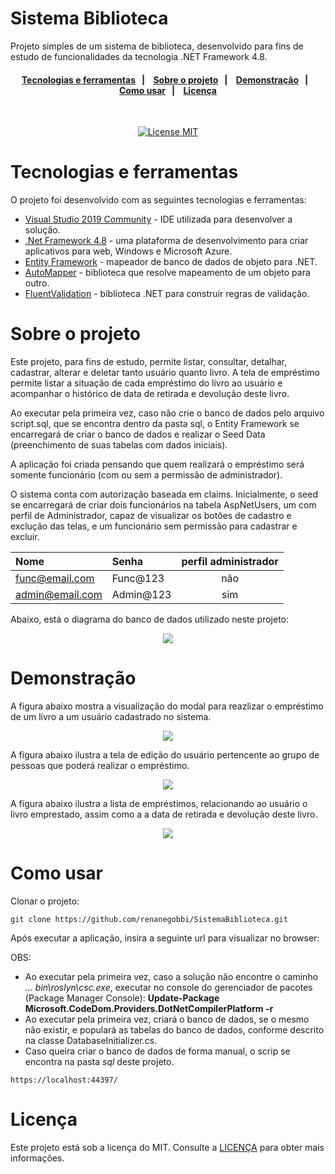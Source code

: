 # Sistema Biblioteca
Projeto simples de um sistema de biblioteca, desenvolvido para fins de estudo de funcionalidades da tecnologia .NET Framework 4.8.

<h4 align="center"> 
  <a href="#Tecnologias-e-ferramentas">Tecnologias e ferramentas</a>&nbsp;&nbsp;&nbsp;|&nbsp;&nbsp;&nbsp; 
  <a href="#Sobre-o-projeto">Sobre o projeto</a>&nbsp;&nbsp;&nbsp;|&nbsp;&nbsp;&nbsp;
  <a href="#Demonstração">Demonstração</a>&nbsp;&nbsp;&nbsp;|&nbsp;&nbsp;&nbsp;
  </br>
  <a href="#Como-usar">Como usar</a>&nbsp;&nbsp;&nbsp;|&nbsp;&nbsp;&nbsp;
  <a href="#Licença">Licença</a>
</h4>

<br/>

<p align="center">
  <a href="https://opensource.org/licenses/MIT">
    <img src="https://img.shields.io/badge/License-MIT-blue.svg" alt="License MIT">
  </a>
</p>

<div id='Tecnologias-e-Ferramentas'/>

# Tecnologias e ferramentas 

O projeto foi desenvolvido com as seguintes tecnologias e ferramentas:

- [Visual Studio 2019 Community](https://visualstudio.microsoft.com/vs/older-downloads/) - IDE utilizada para desenvolver a solução.
- [.Net Framework 4.8](https://dotnet.microsoft.com/pt-br/download/dotnet-framework/net48) - uma plataforma de desenvolvimento para criar aplicativos para web, Windows e Microsoft Azure.
- [Entity Framework](https://learn.microsoft.com/pt-br/ef/ef6/fundamentals/install) - mapeador de banco de dados de objeto para .NET.
- [AutoMapper](https://automapper.org/) - biblioteca que resolve mapeamento de um objeto para outro.
- [FluentValidation](https://docs.fluentvalidation.net/en/latest/) -  biblioteca .NET para construir regras de validação.      

<div id='Sobre-o-projeto'/>

# Sobre o projeto

Este projeto, para fins de estudo, permite listar, consultar, detalhar, cadastrar, alterar e deletar tanto usuário quanto livro. A tela de empréstimo permite listar a situação de cada empréstimo do livro ao usuário e acompanhar o histórico de data de retirada e devolução deste livro.    

Ao executar pela primeira vez, caso não crie o banco de dados pelo arquivo script.sql, que se encontra dentro da pasta sql, o Entity Framework se encarregará de criar o banco de dados e realizar o Seed Data (preenchimento de suas tabelas com dados iniciais).

A aplicação foi criada pensando que quem realizará o empréstimo será somente funcionário (com ou sem a permissão de administrador).

O sistema conta com autorização baseada em claims. Inicialmente, o seed se encarregará de criar dois funcionários na tabela AspNetUsers, um com perfil de Administrador, capaz de visualizar os botões de cadastro e exclução das telas, e um funcionário sem permissão para cadastrar e excluir.

Nome | Senha | perfil administrador
:--------- | :------ | :-------:
func@email.com | Func@123 | não
admin@email.com | Admin@123 | sim

Abaixo, está o diagrama do banco de dados utilizado neste projeto:

<p align="center">
  <img src="https://github.com/renanegobbi/SistemaBiblioteca/blob/main/docs/prints/banco_de_dados_diagrama_mssms.PNG"/>
</p>


# Demonstração

A figura abaixo mostra a visualização do modal para reazlizar o empréstimo de um livro a um usuário cadastrado no sistema.

<p align="center">
  <img src="https://github.com/renanegobbi/SistemaBiblioteca/blob/main/docs/prints/livro_popup_emprestimo.png"/>
</p>

A figura abaixo ilustra a tela de edição do usuário pertencente ao grupo de pessoas que poderá realizar o empréstimo.

<p align="center">
  <img src="https://github.com/renanegobbi/SistemaBiblioteca/blob/main/docs/prints/usuario_popup_edicao.png"/>
</p>

A figura abaixo ilustra a lista de empréstimos, relacionando ao usuário o livro emprestado, assim como a a data de retirada e devolução deste livro.

<p align="center">
  <img src="https://github.com/renanegobbi/SistemaBiblioteca/blob/main/docs/prints/emprestimos_lista.png"/>
</p>

# Como usar

Clonar o projeto:
```
git clone https://github.com/renanegobbi/SistemaBiblioteca.git
```         

Após executar a aplicação, insira a seguinte url para visualizar no browser:   

OBS:
* Ao executar pela primeira vez, caso a solução não encontre o caminho <em>... bin\roslyn\csc.exe</em>, executar no console do gerenciador de pacotes (Package Manager Console):
  <strong>Update-Package Microsoft.CodeDom.Providers.DotNetCompilerPlatform -r</strong>
* Ao executar pela primeira vez, criará o banco de dados, se o mesmo não existir, e populará as tabelas do banco de dados, conforme descrito na classe DatabaseInitializer.cs.
* Caso queira criar o banco de dados de forma manual, o scrip se encontra na pasta <em>sql</em> deste projeto.
```
https://localhost:44397/
```

# Licença
Este projeto está sob a licença do MIT. Consulte a [LICENÇA](https://github.com/TesteReteste/lim/blob/master/LICENSE) para obter mais informações.
